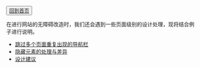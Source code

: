<button>[回到首页](../index.md)</button>

在进行网站的无障碍改造时，我们还会遇到一些页面级别的设计处理，现将结合例子进行说明。

- [跳过多个页面重复出现的导航栏](./content-creation-link/page1.md)
- [隐藏元素的处理与差异](./content-creation-link/page2.md)
- [设计建议](./content-creation-link/page5.md)